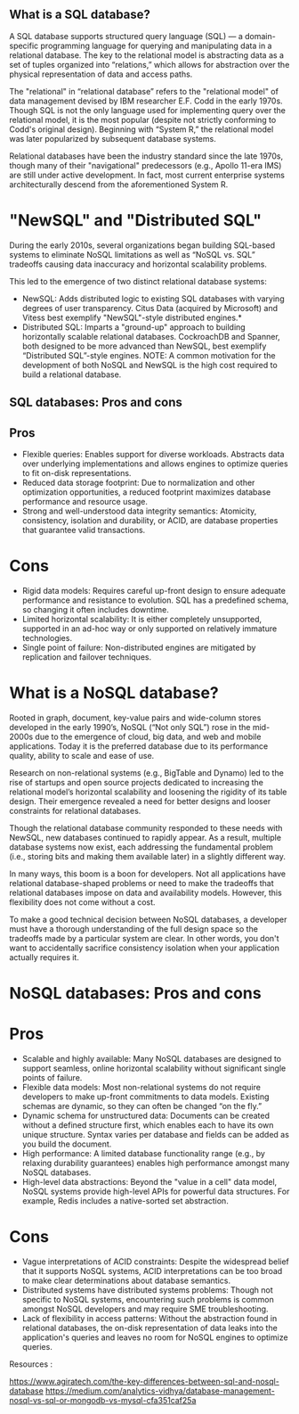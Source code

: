 


## What is a SQL database?
A SQL database supports structured query language (SQL) — a domain-specific programming language for querying and manipulating data in a relational database. The key to the relational model is abstracting data as a set of tuples organized into “relations,” which allows for abstraction over the physical representation of data and access paths.

The "relational" in “relational database” refers to the "relational model" of data management devised by IBM researcher E.F. Codd in the early 1970s. Though SQL is not the only language used for implementing query over the relational model, it is the most popular (despite not strictly conforming to Codd's original design). Beginning with “System R,” the relational model was later popularized by subsequent database systems.

Relational databases have been the industry standard since the late 1970s, though many of their "navigational" predecessors (e.g., Apollo 11-era IMS) are still under active development. In fact, most current enterprise systems architecturally descend from the aforementioned System R.

# "NewSQL" and "Distributed SQL"
During the early 2010s, several organizations began building SQL-based systems to eliminate NoSQL limitations as well as “NoSQL vs. SQL” tradeoffs causing data inaccuracy and horizontal scalability problems.

This led to the emergence of two distinct relational database systems:

- NewSQL: Adds distributed logic to existing SQL databases with varying degrees of user transparency. Citus Data (acquired by Microsoft) and Vitess best exemplify "NewSQL"-style distributed engines.*
- Distributed SQL: Imparts a "ground-up" approach to building horizontally scalable relational databases. CockroachDB and Spanner, both designed to be more advanced than NewSQL, best exemplify “Distributed SQL”-style engines.
NOTE: A common motivation for the development of both NoSQL and NewSQL is the high cost required to build a relational database.

## SQL databases: Pros and cons
## Pros
- Flexible queries: Enables support for diverse workloads. Abstracts data over underlying implementations and allows engines to optimize queries to fit on-disk representations.
- Reduced data storage footprint: Due to normalization and other optimization opportunities, a reduced footprint maximizes database performance and resource usage.
- Strong and well-understood data integrity semantics: Atomicity, consistency, isolation and durability, or ACID, are database properties that guarantee valid transactions.
# Cons
- Rigid data models: Requires careful up-front design to ensure adequate performance and resistance to evolution. SQL has a predefined schema, so changing it often includes downtime.
- Limited horizontal scalability: It is either completely unsupported, supported in an ad-hoc way or only supported on relatively immature technologies.
- Single point of failure: Non-distributed engines are mitigated by replication and failover techniques.


# What is a NoSQL database?
Rooted in graph, document, key-value pairs and wide-column stores developed in the early 1990’s, NoSQL (“Not only SQL”) rose in the mid-2000s due to the emergence of cloud, big data, and web and mobile applications. Today it is the preferred database due to its performance quality, ability to scale and ease of use.

Research on non-relational systems (e.g., BigTable and Dynamo) led to the rise of startups and open source projects dedicated to increasing the relational model’s horizontal scalability and loosening the rigidity of its table design. Their emergence revealed a need for better designs and looser constraints for relational databases.

Though the relational database community responded to these needs with NewSQL, new databases continued to rapidly appear. As a result, multiple database systems now exist, each addressing the fundamental problem (i.e., storing bits and making them available later) in a slightly different way.

In many ways, this boom is a boon for developers. Not all applications have relational database-shaped problems or need to make the tradeoffs that relational databases impose on data and availability models. However, this flexibility does not come without a cost.

To make a good technical decision between NoSQL databases, a developer must have a thorough understanding of the full design space so the tradeoffs made by a particular system are clear. In other words, you don't want to accidentally sacrifice consistency isolation when your application actually requires it.

# NoSQL databases: Pros and cons
# Pros
- Scalable and highly available: Many NoSQL databases are designed to support seamless, online horizontal scalability without significant single points of failure.
- Flexible data models: Most non-relational systems do not require developers to make up-front commitments to data models. Existing schemas are dynamic, so they can often be changed “on the fly.”
- Dynamic schema for unstructured data: Documents can be created without a defined structure first, which enables each to have its own unique structure.  Syntax varies per database and fields can be added as you build the document.
- High performance: A limited database functionality range (e.g., by relaxing durability guarantees) enables high performance amongst many NoSQL databases.
- High-level data abstractions: Beyond the "value in a cell" data model, NoSQL systems provide high-level APIs for powerful data structures. For example, Redis includes a native-sorted set abstraction.
# Cons
- Vague interpretations of ACID constraints: Despite the widespread belief that it supports NoSQL systems, ACID interpretations can be too broad to make clear determinations about database semantics.
- Distributed systems have distributed systems problems: Though not specific to NoSQL systems, encountering such problems is common amongst NoSQL developers and may require SME troubleshooting.
- Lack of flexibility in access patterns: Without the abstraction found in relational databases, the on-disk representation of data leaks into the application's queries and leaves no room for NoSQL engines to optimize queries.

Resources : 

https://www.agiratech.com/the-key-differences-between-sql-and-nosql-database
https://medium.com/analytics-vidhya/database-management-nosql-vs-sql-or-mongodb-vs-mysql-cfa351caf25a
